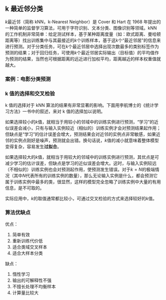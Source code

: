 ## k 最近邻分类

$k$最近邻（简称 kNN，k-Nearest Neighbor）是 Cover 和 Hart 在 1968 年提出的一种简单的监督学习算法，可用于字符识别、文本分类、图像识别等领域。kNN 的工作机制非常简单：给定测试样本，基于某种距离度量（如：欧式距离、曼哈顿距离等）找出训练集中与其最接近的$k$个训练样本，基于这$k$个“最近邻居”的信息来进行预测。对于分类任务，可在$k$个最近邻居中选择出现次数最多的类别标签作为预测的结果；对于回归任务，可使用$k$个最近邻居实际输出（目标值）的平均值作为预测的结果，当然也可根据距离的远近进行加权平均，距离越近的样本权重值就越大。

### 案例：电影分类预测

### k 值的选择和交叉检验

k 值的选择对于 kNN 算法的结果有非常显著的影响。下面用李航博士的《统计学习方法》一书中的叙述，来对 k 值的选择加以说明。

如果选择较小的$k$值，就相当于用较小的邻域中的训练实例进行预测，“学习”的近似误差会减小，只有与输入实例较近（相似的）训练实例才会对预测结果起作用；但缺点是“学习”的估计误差会增大，预测结果会对近邻的实例点非常敏感，如果近邻的实例点刚好是噪声，预测就会出错。换句话说，$k$值的减小就意味着整体模型变得复杂，容易发生**过拟合**。

如果选择较大的$k$值，就相当于用较大的邻域中的训练实例进行预测，其优点是可减少学习的估计误差，但缺点是学习的近似误差会增大。这时，与输入实例较远（不相似的）训练实例也会对预测起作用，使预测发生错误。对于$k=N$的极端情况（其中$N$代表所有的训练实例的数量），那么无论输入实例是什么，都会预测它属于训练实例中最多的类，很显然，这样的模型完全忽略了训练实例中大量的有用信息，是不可取的。

实际应用中，$k$的取值通常都比较小，可通过交叉检验的方式来选择较好的$k$值。

### 算法优缺点

优点：

1. 简单有效
2. 重新训练代价低
3. 适合类域交叉样本
4. 适合大样本分类

缺点：

1. 惰性学习
2. 输出的可解释性不强
3. 不擅长处理不均衡样本
4. 计算量比较大
